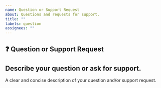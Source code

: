 ```yaml
---
name: Question or Support Request
about: Questions and requests for support.
title: ""
labels: question
assignees: ""
---
```


## ❓ Question or Support Request

## Describe your question or ask for support.

A clear and concise description of your question and/or support request.
